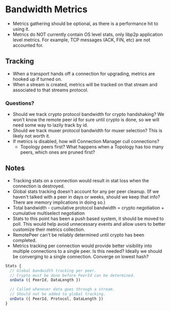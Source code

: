 # Bandwidth Metrics

* Metrics gathering should be optional, as there is a performance hit to using it.
* Metrics do NOT currently contain OS level stats, only libp2p application level metrics. For example, TCP messages (ACK, FIN, etc) are not accounted for.

## Tracking
* When a transport hands off a connection for upgrading, metrics are hooked up if turned on.
* When a stream is created, metrics will be tracked on that stream and associated to that streams protocol.

### Questions?
* Should we track crypto protocol bandwidth for crypto handshaking? We won't know the remote peer id for sure until crypto is done, so we will need some way to lazily track by id.
* Should we track muxer protocol bandwidth for muxer selection? This is likely not worth it.
* If metrics is disabled, how will Connection Manager cull connections?
  * Topology peers first? What happens when a Topology has too many peers, which ones are pruned first?

## Notes
* Tracking stats on a connection would result in stat loss when the connection is destroyed.
* Global stats tracking doesn't account for any per peer cleanup. (If we haven't talked with a peer in days or weeks, should we keep that info? There are memory implications in doing so.)
* Total bandwidth - cumulative protocol bandwidth = crypto negotiation + cumulative multiselect negotiation
* Stats to this point has been a push based system, it should be moved to poll. This would help avoid unnecessary events and allow users to better customize their metrics collection.
* RemotePeer can't be reliably determined until crypto has been completed.
* Metrics tracking per connection would provide better visibility into multiple connections to a single peer. Is this needed? Ideally we should be converging to a single connection. Converge on lowest hash?



```js
Stats {
  // Global bandwidth tracking per peer.
  // Crypto must be done before PeerId can be determined.
  onData ({ PeerId, DataLength })

  // Called whenever data goes through a stream.
  // Should not be added to global tracking.
  onData ({ PeerId, Protocol, DataLength })
}
```